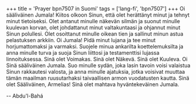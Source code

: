 +++
title = 'Prayer bpn7507 in Suomi'
tags = ['lang-fi', 'bpn7507']
+++
Oi sääliväinen Jumala! Kiitos olkoon Sinun, että olet herättänyt minut ja tehnyt minut tietoiseksi. Olet antanut minulle  näkevän silmän ja suonut minulle kuulevan korvan, olet johdattanut minut valtakuntaasi ja ohjannut minut Sinun polullesi. Olet osoittanut minulle oikean tien ja sallinut minun astua pelastuksen arkkiin. Oi Jumala! Pidä minut lujana ja tee minut horjumattomaksi ja varmaksi. Suojele minua ankarilta koettelemuksilta ja anna minulle turva ja suoja Sinun liittosi ja testamenttisi lujassa linnoituksessa. Sinä olet Voimakas. Sinä olet Näkevä. Sinä olet Kuuleva. 
Oi Sinä sääliväinen Jumala. Suo minulle sydän, joka lasin tavoin voisi valaistua Sinun rakkautesi valosta, ja anna minulle ajatuksia, jotka voisivat muuttaa tämän maailman ruusutarhaksi taivaallisen armon vuodatusten kautta.
Sinä olet Sääliväinen, Armelias! Sinä olet mahtava hyväntekeväinen Jumala.

-- Abdu'l-Bahá
